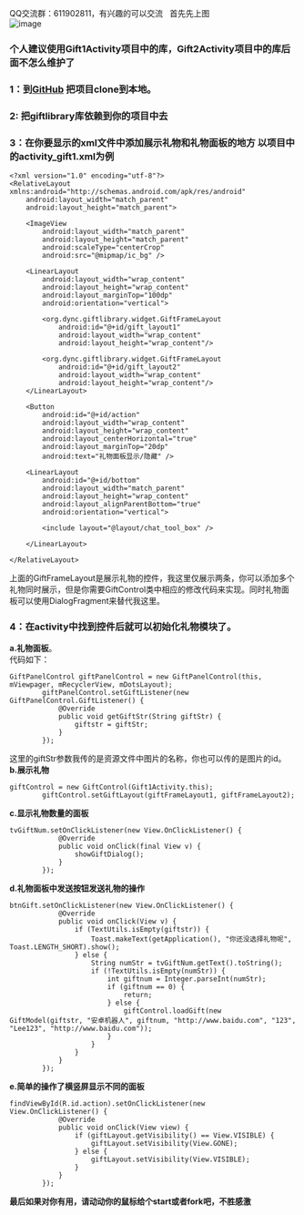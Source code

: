 QQ交流群：611902811，有兴趣的可以交流  
首先先上图  
![image](https://github.com/DyncKathline/LiveGiftLayout/blob/master/screenshot/GIF.gif)  
### 个人建议使用Gift1Activity项目中的库，Gift2Activity项目中的库后面不怎么维护了  
### 1：到[GitHub](https://github.com/DyncKathline/LiveGiftLayout) 把项目clone到本地。  
### 2: 把giftlibrary库依赖到你的项目中去  
### 3：在你要显示的xml文件中添加展示礼物和礼物面板的地方 以项目中的activity_gift1.xml为例
```
<?xml version="1.0" encoding="utf-8"?>
<RelativeLayout xmlns:android="http://schemas.android.com/apk/res/android"
    android:layout_width="match_parent"
    android:layout_height="match_parent">

    <ImageView
        android:layout_width="match_parent"
        android:layout_height="match_parent"
        android:scaleType="centerCrop"
        android:src="@mipmap/ic_bg" />

    <LinearLayout
        android:layout_width="wrap_content"
        android:layout_height="wrap_content"
        android:layout_marginTop="100dp"
        android:orientation="vertical">

        <org.dync.giftlibrary.widget.GiftFrameLayout
            android:id="@+id/gift_layout1"
            android:layout_width="wrap_content"
            android:layout_height="wrap_content"/>

        <org.dync.giftlibrary.widget.GiftFrameLayout
            android:id="@+id/gift_layout2"
            android:layout_width="wrap_content"
            android:layout_height="wrap_content"/>
    </LinearLayout>

    <Button
        android:id="@+id/action"
        android:layout_width="wrap_content"
        android:layout_height="wrap_content"
        android:layout_centerHorizontal="true"
        android:layout_marginTop="20dp"
        android:text="礼物面板显示/隐藏" />

    <LinearLayout
        android:id="@+id/bottom"
        android:layout_width="match_parent"
        android:layout_height="wrap_content"
        android:layout_alignParentBottom="true"
        android:orientation="vertical">

        <include layout="@layout/chat_tool_box" />

    </LinearLayout>

</RelativeLayout>

```
上面的GiftFrameLayout是展示礼物的控件，我这里仅展示两条，你可以添加多个礼物同时展示，但是你需要GiftControl类中相应的修改代码来实现。同时礼物面板可以使用DialogFragment来替代我这里。  
### 4：在activity中找到控件后就可以初始化礼物模块了。  
**a.礼物面板**。  
代码如下：  

```
GiftPanelControl giftPanelControl = new GiftPanelControl(this, mViewpager, mRecyclerView, mDotsLayout);
        giftPanelControl.setGiftListener(new GiftPanelControl.GiftListener() {
            @Override
            public void getGiftStr(String giftStr) {
                giftstr = giftStr;
            }
        });
```
这里的giftStr参数我传的是资源文件中图片的名称，你也可以传的是图片的id。  
**b.展示礼物**  

```
giftControl = new GiftControl(Gift1Activity.this);
        giftControl.setGiftLayout(giftFrameLayout1, giftFrameLayout2);
```
**c.显示礼物数量的面板**  

```
tvGiftNum.setOnClickListener(new View.OnClickListener() {
            @Override
            public void onClick(final View v) {
                showGiftDialog();
            }
        });
```  
**d.礼物面板中发送按钮发送礼物的操作**  

```
btnGift.setOnClickListener(new View.OnClickListener() {
            @Override
            public void onClick(View v) {
                if (TextUtils.isEmpty(giftstr)) {
                    Toast.makeText(getApplication(), "你还没选择礼物呢", Toast.LENGTH_SHORT).show();
                } else {
                    String numStr = tvGiftNum.getText().toString();
                    if (!TextUtils.isEmpty(numStr)) {
                        int giftnum = Integer.parseInt(numStr);
                        if (giftnum == 0) {
                            return;
                        } else {
                            giftControl.loadGift(new GiftModel(giftstr, "安卓机器人", giftnum, "http://www.baidu.com", "123", "Lee123", "http://www.baidu.com"));
                        }
                    }
                }
            }
        });
```
**e.简单的操作了横竖屏显示不同的面板**  

```
findViewById(R.id.action).setOnClickListener(new View.OnClickListener() {
            @Override
            public void onClick(View view) {
                if (giftLayout.getVisibility() == View.VISIBLE) {
                    giftLayout.setVisibility(View.GONE);
                } else {
                    giftLayout.setVisibility(View.VISIBLE);
                }
            }
        });
```
**最后如果对你有用，请动动你的鼠标给个start或者fork吧，不胜感激**


